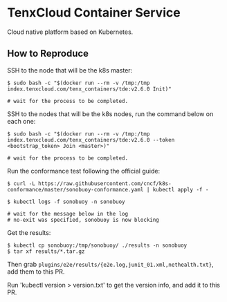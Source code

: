 # TenxCloud Container Service
Cloud native platform based on Kubernetes.

## How to Reproduce

SSH to the node that will be the k8s master:
```
$ sudo bash -c "$(docker run --rm -v /tmp:/tmp index.tenxcloud.com/tenx_containers/tde:v2.6.0 Init)"

# wait for the process to be completed.
```

SSH to the nodes that will be the k8s nodes, run the command below on each one:
```
$ sudo bash -c "$(docker run --rm -v /tmp:/tmp index.tenxcloud.com/tenx_containers/tde:v2.6.0 --token <bootstrap_token> Join <master>)" 

# wait for the process to be completed.
```

Run the conformance test following the official guide:
```
$ curl -L https://raw.githubusercontent.com/cncf/k8s-conformance/master/sonobuoy-conformance.yaml | kubectl apply -f -

$ kubectl logs -f sonobuoy -n sonobuoy

# wait for the message below in the log
# no-exit was specified, sonobuoy is now blocking
```

Get the results:
```
$ kubectl cp sonobuoy:/tmp/sonobuoy/ ./results -n sonobuoy
$ tar xf results/*.tar.gz
```

Then grab `plugins/e2e/results/{e2e.log,junit_01.xml,nethealth.txt}`, add them to this PR.

Run 'kubectl version > version.txt' to get the version info, and add it to this PR.
